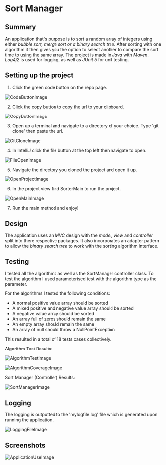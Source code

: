 # Sort Manager

## Summary

An application that's purpose is to sort a random array of integers using either _bubble sort, merge sort or a
binary search tree_. After sorting with one algorithm it then gives you the option to select another to compare the sort time to using the same array.
The project is made in _Java_ with _Maven_. 
_Log4j2_ is used for logging, as well as _JUnit 5_ for unit testing.

## Setting up the project

1. Click the green code button on the repo page.

![CodeButtonImage](https://user-images.githubusercontent.com/48356710/152687720-c6429ebd-1806-4db0-b2ea-c5b6f2b1fe61.png)

2. Click the copy button to copy the url to your clipboard.

![CopyButtonImage](https://user-images.githubusercontent.com/48356710/152687728-e8a27445-ea8c-4140-8f66-013cca7b8e61.png)

3. Open up a terminal and navigate to a directory of your choice. Type 'git clone' then paste the url.

![GitCloneImage](https://user-images.githubusercontent.com/48356710/152687733-4b26cccb-bd4b-4141-94c5-35eca26fb860.png)

4. In IntelliJ click the file button at the top left then navigate to open.

![FileOpenImage](https://user-images.githubusercontent.com/48356710/152687736-ffee487a-e745-4fe8-b3cc-5d18d6478eab.png)

5. Navigate the directory you cloned the project and open it up.

![OpenProjectImage](https://user-images.githubusercontent.com/48356710/152687738-6300a606-21bb-44cd-8cf2-01355848c21f.png)

6. In the project view find SorterMain to run the project.

![OpenMainImage](https://user-images.githubusercontent.com/48356710/152687741-5da113dd-df5a-4470-9ea6-74797cd0eca0.png)

7. Run the main method and enjoy!

## Design

The application uses an _MVC_ design with the _model_, _view_ and _controller_ split into there
respective packages. It also incorporates an adapter pattern to allow the _binary search tree_ to work with the 
sorting algorithm interface.

## Testing

I tested all the algorithms as well as the SortManager controller class.
To test the algorithm I used parameterised test with the algorithm type as the parameter.

For the algorithms I tested the following conditions:

- A normal positive value array should be sorted
- A mixed positive and negative value array should be sorted
- A negative value array should be sorted
- An array full of zeros should remain the same
- An empty array should remain the same
- An array of null should throw a NullPointException

This resulted in a total of 18 tests cases collectively.

Algorithm Test Results:

![AlgorithmTestImage](https://user-images.githubusercontent.com/48356710/152694512-13b4a83d-e9a6-4dd2-8117-f3c24cd3f8ee.png)

![AlgorithmCoverageImage](https://user-images.githubusercontent.com/48356710/152694518-39b46e8c-b5e4-480b-9d2d-53c44cfb3098.png)

Sort Manager (Controller) Results:

![SortManagerImage](https://user-images.githubusercontent.com/48356710/152694516-910cfd2a-d4f1-4e7c-abe9-cab664da917e.png)

## Logging

The logging is outputted to the 'mylogfile.log' file which is generated upon running the application.

![LoggingFileImage](https://user-images.githubusercontent.com/48356710/152694633-d89e8dfc-5061-4076-8ff4-fc2bd4c8be8b.png)

## Screenshots

![ApplicationUseImage](https://user-images.githubusercontent.com/48356710/152694543-66ce5ea8-0914-40b9-a3f1-d6a9db493dcd.png)



